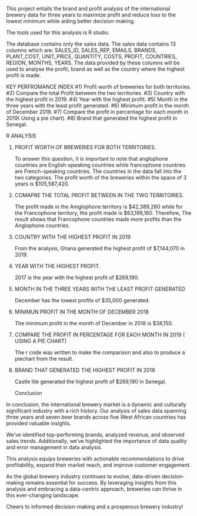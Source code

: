 This project entails the brand and profit analysis of the international brewery data for three years to maximize profit and reduce loss to the lowest minimum while aiding better decision-making.

The tools used for this analysis is R studio.

The database contains only the sales data. The sales data contains 13 columns which are: SALES_ID, SALES_REP, EMAILS, BRANDS, PLANT_COST, UNIT_PRICE, QUANTITY, COSTS, PROFIT, COUNTRIES, REGION, MONTHS, YEARS. The data provided by these columns will be used to analyse the profit, brand as well as the country where the highest profit is made.



KEY PERFROMANCE INDEX
#1) Profit worth of breweries for both territories.
#2) Compare the total Profit between the two territories.
#3) Country with the highest profit in 2019.
#4) Year with the highest profit.
#5) Month in the three years with the least profit generated.
#6) Minimum profit in the month of December 2018.
#7) Compare the profit in percentage for each month in 2019( Using a pie chart).
#8) Brand that generated the highest profit in Senegal.

R ANALYSIS


1) PROFIT WORTH OF BREWERIES FOR BOTH TERRITORIES.
 
   To answer this question, it is important to note that anglophone countries are English-speaking countries while francophone countries are French-speaking countries. The countries in the data fall into the two categories.
The profit worth of the breweries within the space of 3 years is  $105,587,420.

2) COMAPRE THE TOTAL PROFIT BETWEEN IN THE TWO TERRITORIES.

   The profit made in the Amglophone territory is $42,389,260 while for the Francophone territory, the profit made is  $63,198,160. Therefore, The result shows that Francophone countries made more profits than the Anglophone countries.

4) COUNTRY WITH THE HIGHEST PROFIT IN 2019

   From the analysis, Ghana generated the highest profit of $7,144,070 in 2019.

5) YEAR WITH THE HIGHEST PROFIT.

   2017 is the year with the highest profit of $269,190.

7) MONTH IN THE THREE YEARS WITH THE LEAST PROFIT GENERATED

   December has the lowest profits of $35,000 generated.

9) MINIMUN PROFIT IN THE MONTH OF DECEMBER 2018

   The minimum profit in the month of December in 2018 is $38,150.

7) COMPARE THE PROFIT IN PERCENTAGE FOR EACH MONTH IN 2019 ( USING A PIE CHART) 

    The r code was written to make the comparison and also to produce a piechart from the result.

9) BRAND THAT GENERATED THE HIGHEST PROFIT IN 2019

   Castle lite generated the highest profit of $269,190 in Senegal.



   Conclusion

In conclusion, the international brewery market is a dynamic and culturally significant industry with a rich history. Our analysis of sales data spanning three years and seven beer brands across five West African countries has provided valuable insights.

We’ve identified top-performing brands, analyzed revenue, and observed sales trends. Additionally, we’ve highlighted the importance of data quality and error management in data analysis.

This analysis equips breweries with actionable recommendations to drive profitability, expand their market reach, and improve customer engagement.

As the global brewery industry continues to evolve, data-driven decision-making remains essential for success. By leveraging insights from this analysis and embracing a data-centric approach, breweries can thrive in this ever-changing landscape.

Cheers to informed decision-making and a prosperous brewery industry!








